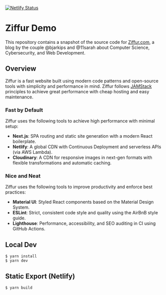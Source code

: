 [![Netlify Status](https://api.netlify.com/api/v1/badges/4648453a-08d1-4a44-975a-b78cd555f078/deploy-status)](https://app.netlify.com/sites/ziffur/deploys)

# Ziffur Demo

This repository contains a snapshot of the source code for [Ziffur.com](https://ziffur.com/), a blog by the couple @bjarkips and @11sarah about Computer Science, Cybersecurity, and Web Development.

## Overview

Ziffur is a fast website built using modern code patterns and open-source tools with simplicity and performance in mind. Ziffur follows [JAMStack](https://jamstack.org/) principles to achieve great performance with cheap hosting and easy maintenance.

### Fast by Default

Ziffur uses the following tools to achieve high performance with minimal setup:

* **Next.js**: SPA routing and static site generation with a modern React boilerplate.
* **Netlify**: A global CDN with Continuous Deployment and serverless APIs (via AWS Lambda).
* **Cloudinary**: A CDN for responsive images in next-gen formats with flexible transformations and automatic caching.

### Nice and Neat

Ziffur uses the following tools to improve productivity and enforce best practices:

* **Material UI**: Styled React components based on the Material Design System.
* **ESLint**: Strict, consistent code style and quality using the AirBnB style guide.
* **Lighthouse**: Performance, accessibility, and SEO auditing in CI using GitHub Actions.

## Local Dev

```
$ yarn install
$ yarn dev
```

## Static Export (Netlify)

```
$ yarn build
```
